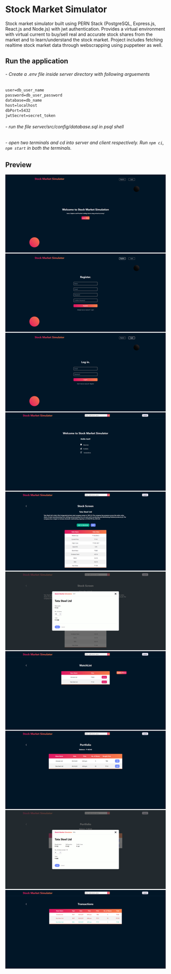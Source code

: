 # Stock Market Simulator

Stock market simulator built using PERN Stack (PostgreSQL, Express.js, React.js and Node.js) with jwt authentication. Provides a virtual environment with virtual current to buy/sell real and accurate stock shares from the market and to learn/understand the stock market. Project includes fetching realtime stock market data through webscrapping using puppeteer as well.

## Run the application

###### - Create a .env file inside server directory with following arguements

    user=db_user_name
    password=db_user_password
    database=db_name
    host=localhost
    dbPort=5432
    jwtSecret=secret_token

###### - run the file server/src/config/database.sql in psql shell

###### - open two terminals and cd into server and client respectively. Run `npm ci`, `npm start` in both the terminals.

## Preview

![Start Page](/showcase/1.png)
![Register Page](/showcase/2.png)
![Login Page](/showcase/3.png)
![Home Page](/showcase/4.png)
![Stock Screen Page](/showcase/5.png)
![Buy Page](/showcase/6.png)
![Wishlist Page](/showcase/7.png)
![Portfolio Page](/showcase/8.png)
![Sell Page](/showcase/9.png)
![Transaction Page](/showcase/10.png)
